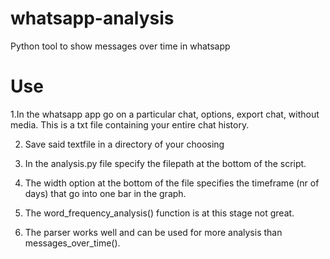 # whatsapp-analysis
Python tool to show messages over time in whatsapp

# Use

1.In the whatsapp app go on a particular chat, options, export chat, without media. This is a txt file containing your entire chat history.

2. Save said textfile in a directory of your choosing

3. In the analysis.py file specify the filepath at the bottom of the script.

4. The width option at the bottom of the file specifies the timeframe (nr of days) that go into one bar in the graph.

5. The word_frequency_analysis() function is at this stage not great.

6. The parser works well and can be used for more analysis than messages_over_time().
